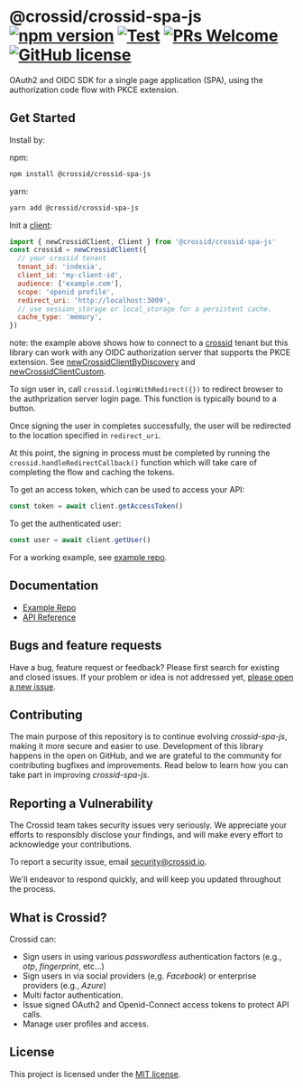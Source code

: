 # @crossid/crossid-spa-js [![npm version](https://img.shields.io/npm/v/@crossid/crossid-spa-js?style=flat)](https://www.npmjs.com/package/@crossid/crossid-spa-js) [![Test](https://github.com/crossid/crossid-spa-js/actions/workflows/test.yml/badge.svg)](https://github.com/crossid/crossid-spa-js/actions/workflows/test.yml) [![PRs Welcome](https://img.shields.io/badge/PRs-welcome-brightgreen.svg)](https://reactjs.org/docs/how-to-contribute.html#your-first-pull-request) [![GitHub license](https://img.shields.io/badge/license-MIT-blue.svg)](https://github.com/crossid/crossid-spa-js/blob/main/LICENSE)

OAuth2 and OIDC SDK for a single page application (SPA), using the authorization code flow with PKCE extension.

## Get Started

Install by:

npm:

```sh
npm install @crossid/crossid-spa-js
```

yarn:

```sh
yarn add @crossid/crossid-spa-js
```

Init a [client](https://crossid.github.io/crossid-spa-js/classes/client.html):

```js
import { newCrossidClient, Client } from '@crossid/crossid-spa-js'
const crossid = newCrossidClient({
  // your crossid tenant
  tenant_id: 'indexia',
  client_id: 'my-client-id',
  audience: ['example.com'],
  scope: 'openid profile',
  redirect_uri: 'http://localhost:3009',
  // use session_storage or local_storage for a persistent cache.
  cache_type: 'memory',
})
```

note: the example above shows how to connect to a [crossid](https://crossid.io) tenant but this library can work with any OIDC authorization server that supports the PKCE extension. See [newCrossidClientByDiscovery](https://crossid.github.io/crossid-spa-js/modules.html#newcrossidclientbydiscovery) and [newCrossidClientCustom](https://crossid.github.io/crossid-spa-js/modules.html#newcrossidclientcustom).

To sign user in, call `crossid.loginWithRedirect({})` to redirect browser to the authprization server login page.
This function is typically bound to a button.

Once signing the user in completes successfully, the user will be redirected to the location specified in `redirect_uri`.

At this point, the signing in process must be completed by running the `crossid.handleRedirectCallback()` function which will take care of completing the flow and caching the tokens.

To get an access token, which can be used to access your API:

```js
const token = await client.getAccessToken()
```

To get the authenticated user:

```js
const user = await client.getUser()
```

For a working example, see [example repo](https://github.com/crossid/crossid-spa-js-example).

## Documentation

- [Example Repo](https://github.com/crossid/crossid-spa-js-example)
- [API Reference](https://crossid.github.io/crossid-spa-js/)

## Bugs and feature requests

Have a bug, feature request or feedback? Please first search for existing and closed issues. If your problem or idea is not addressed yet, [please open a new issue](https://github.com/crossid/crossid-spa-js/issues/new).

## Contributing

The main purpose of this repository is to continue evolving _crossid-spa-js_, making it more secure and easier to use. Development of this library happens in the open on GitHub, and we are grateful to the community for contributing bugfixes and improvements. Read below to learn how you can take part in improving _crossid-spa-js_.

## Reporting a Vulnerability

The Crossid team takes security issues very seriously. We appreciate your efforts to responsibly disclose your findings, and will make every effort to acknowledge your contributions.

To report a security issue, email [security@crossid.io](mailto:security@crossid.io).

We'll endeavor to respond quickly, and will keep you updated throughout the process.

## What is Crossid?

Crossid can:

- Sign users in using various _passwordless_ authentication factors (e.g., _otp_, _fingerprint_, etc...)
- Sign users in via social providers (e,g. _Facebook_) or enterprise providers (e.g., _Azure_)
- Multi factor authentication.
- Issue signed OAuth2 and Openid-Connect access tokens to protect API calls.
- Manage user profiles and access.

## License

This project is licensed under the [MIT license](./LICENSE).
